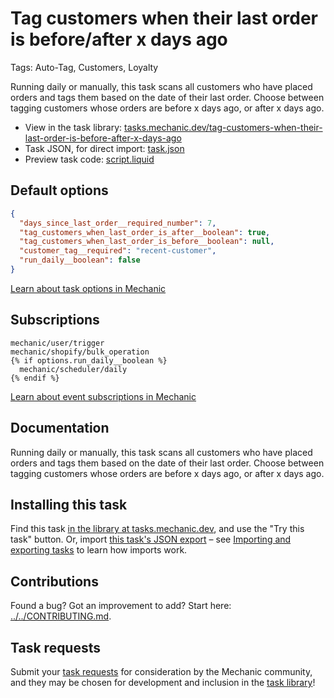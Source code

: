 # Tag customers when their last order is before/after x days ago

Tags: Auto-Tag, Customers, Loyalty

Running daily or manually, this task scans all customers who have placed orders and tags them based on the date of their last order. Choose between tagging customers whose orders are before x days ago, or after x days ago.

* View in the task library: [tasks.mechanic.dev/tag-customers-when-their-last-order-is-before-after-x-days-ago](https://tasks.mechanic.dev/tag-customers-when-their-last-order-is-before-after-x-days-ago)
* Task JSON, for direct import: [task.json](../../tasks/tag-customers-when-their-last-order-is-before-after-x-days-ago.json)
* Preview task code: [script.liquid](./script.liquid)

## Default options

```json
{
  "days_since_last_order__required_number": 7,
  "tag_customers_when_last_order_is_after__boolean": true,
  "tag_customers_when_last_order_is_before__boolean": null,
  "customer_tag__required": "recent-customer",
  "run_daily__boolean": false
}
```

[Learn about task options in Mechanic](https://learn.mechanic.dev/core/tasks/options)

## Subscriptions

```liquid
mechanic/user/trigger
mechanic/shopify/bulk_operation
{% if options.run_daily__boolean %}
  mechanic/scheduler/daily
{% endif %}
```

[Learn about event subscriptions in Mechanic](https://learn.mechanic.dev/core/tasks/subscriptions)

## Documentation

Running daily or manually, this task scans all customers who have placed orders and tags them based on the date of their last order. Choose between tagging customers whose orders are before x days ago, or after x days ago.

## Installing this task

Find this task [in the library at tasks.mechanic.dev](https://tasks.mechanic.dev/tag-customers-when-their-last-order-is-before-after-x-days-ago), and use the "Try this task" button. Or, import [this task's JSON export](../../tasks/tag-customers-when-their-last-order-is-before-after-x-days-ago.json) – see [Importing and exporting tasks](https://learn.mechanic.dev/core/tasks/import-and-export) to learn how imports work.

## Contributions

Found a bug? Got an improvement to add? Start here: [../../CONTRIBUTING.md](../../CONTRIBUTING.md).

## Task requests

Submit your [task requests](https://mechanic.canny.io/task-requests) for consideration by the Mechanic community, and they may be chosen for development and inclusion in the [task library](https://tasks.mechanic.dev/)!
